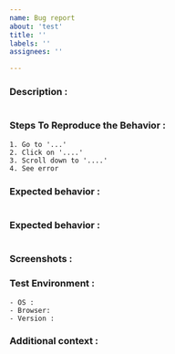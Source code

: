 ```yaml
---
name: Bug report
about: 'test'
title: ''
labels: ''
assignees: ''

---
```


### Description :

```

```

### Steps To Reproduce the Behavior :

```
1. Go to '...'
2. Click on '....'
3. Scroll down to '....'
4. See error
```

### Expected behavior :

```

```

### Expected behavior :

```

```
### Screenshots :


### Test Environment :

 ```
 - OS : 
 - Browser: 
 - Version : 
```

### Additional context :

```

```
